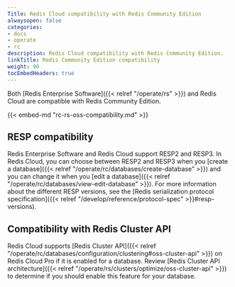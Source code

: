 ```yaml
---
Title: Redis Cloud compatibility with Redis Community Edition
alwaysopen: false
categories:
- docs
- operate
- rc
description: Redis Cloud compatibility with Redis Community Edition.
linkTitle: Redis Community Edition compatibility
weight: 90
tocEmbedHeaders: true
---
```


Both [Redis Enterprise Software]({{< relref "/operate/rs" >}}) and Redis Cloud are compatible with Redis Community Edition.

{{< embed-md "rc-rs-oss-compatibility.md"  >}}

## RESP compatibility

Redis Enterprise Software and Redis Cloud support RESP2 and RESP3. In Redis Cloud, you can choose between RESP2 and RESP3 when you [create a database]({{< relref "/operate/rc/databases/create-database" >}}) and you can change it when you [edit a database]({{< relref "/operate/rc/databases/view-edit-database" >}}). For more information about the different RESP versions, see the [Redis serialization protocol specification]({{< relref "/develop/reference/protocol-spec" >}}#resp-versions).

## Compatibility with Redis Cluster API

Redis Cloud supports [Redis Cluster API]({{< relref "/operate/rc/databases/configuration/clustering#oss-cluster-api" >}}) on Redis Cloud Pro if it is enabled for a database. Review [Redis Cluster API architecture]({{< relref "/operate/rs/clusters/optimize/oss-cluster-api" >}}) to determine if you should enable this feature for your database.